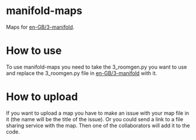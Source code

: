 # manifold-maps
Maps for [en-GB/3-manifold](https://github.com/en-GB/3-manifold).

# How to use
To use manifold-maps you need to take the 3_roomgen.py you want to use and replace the 3_roomgen.py file in [en-GB/3-manifold](https://github.com/en-GB/3-manifold) with it.

# How to upload
If you want to upload a map you have to make an issue with your map file in it (the name will be the title of the issue). Or you could send a link to a file sharing service with the map. Then one of the collaborators will add it to the code.

